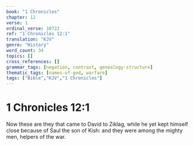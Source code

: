 ```yaml
---
book: "1 Chronicles"
chapter: 12
verse: 1
ordinal_verse: 10722
ref: "1 Chronicles 12:1"
translation: "KJV"
genre: "History"
word_count: 34
topics: []
cross_references: []
grammar_tags: [negation, contrast, genealogy-structure]
thematic_tags: [names-of-god, warfare]
tags: ["Bible","KJV","1 Chronicles"]
---
```


# 1 Chronicles 12:1

Now these are they that came to David to Ziklag, while he yet kept himself close because of Saul the son of Kish: and they were among the mighty men, helpers of the war.
